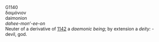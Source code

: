 G1140  
δαιμόνιον  
daimonion  
*dahee-mon‘-ee-on*  
Neuter of a derivative of [1142](g1142) a *daemonic* *being*; by
extension a *deity:* - devil, god.  
